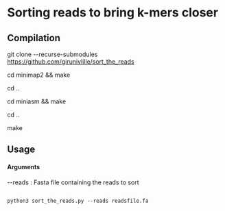 # Sorting reads to bring k-mers closer
## Compilation

git clone --recurse-submodules https://github.com/girunivlille/sort_the_reads

cd minimap2 && make

cd ..

cd miniasm && make

cd ..

make

## Usage
#### Arguments 
--reads : Fasta file containing the reads to sort

<code>
python3 sort_the_reads.py --reads readsfile.fa
</code>
